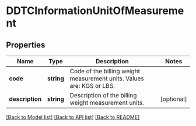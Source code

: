 # DDTCInformationUnitOfMeasurement

## Properties
Name | Type | Description | Notes
------------ | ------------- | ------------- | -------------
**code** | **string** | Code of the billing weight measurement units. Values are: KGS or LBS. | 
**description** | **string** | Description of the billing weight measurement units. | [optional] 

[[Back to Model list]](../../README.md#documentation-for-models) [[Back to API list]](../../README.md#documentation-for-api-endpoints) [[Back to README]](../../README.md)

